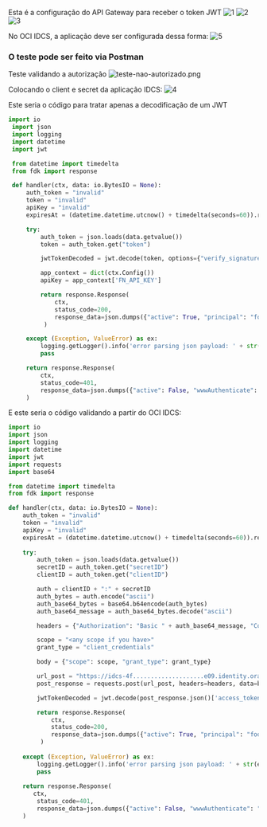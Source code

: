 
Esta é a configuração do API Gateway para receber o token JWT
![1](./images/API-Gateway-1.png)
![2](./images/API-Gateway-2.png)
![3](./images/API-Gateway-3.png)

No OCI IDCS, a aplicação deve ser configurada dessa forma:
![5](./images/IDCS-App.png)

### O teste pode ser feito via Postman

Teste validando a autorização
![teste-nao-autorizado.png](./images/teste-nao-autorizado.png)

Colocando o client e secret da aplicação IDCS:
![4](./images/Postman1.png)

Este seria o código para tratar apenas a decodificação de um JWT
```python
import io
 import json
 import logging
 import datetime
 import jwt

 from datetime import timedelta
 from fdk import response

 def handler(ctx, data: io.BytesIO = None):
     auth_token = "invalid"
     token = "invalid"
     apiKey = "invalid"
     expiresAt = (datetime.datetime.utcnow() + timedelta(seconds=60)).replace(tzinfo=datetime.timezone.utc).astimezone().replace(microsecond=0).isoformat()

     try:
         auth_token = json.loads(data.getvalue())
         token = auth_token.get("token")

         jwtTokenDecoded = jwt.decode(token, options={"verify_signature": False})

         app_context = dict(ctx.Config())
         apiKey = app_context['FN_API_KEY']

         return response.Response(
             ctx, 
             status_code=200, 
             response_data=json.dumps({"active": True, "principal": "foo", "scope": "bar", "clientId": "1234", "expiresAt": expiresAt, "context": {"username": "wally", "jwtTokenDecoded": jwtTokenDecoded}})
          )

     except (Exception, ValueError) as ex:
         logging.getLogger().info('error parsing json payload: ' + str(ex))
         pass

     return response.Response(
         ctx, 
         status_code=401, 
         response_data=json.dumps({"active": False, "wwwAuthenticate": "API-key"})
     )

```

E este seria o código validando a partir do OCI IDCS:
```python
import io
import json
import logging
import datetime
import jwt
import requests
import base64

from datetime import timedelta
from fdk import response

def handler(ctx, data: io.BytesIO = None):
    auth_token = "invalid"
    token = "invalid"
    apiKey = "invalid"
    expiresAt = (datetime.datetime.utcnow() + timedelta(seconds=60)).replace(tzinfo=datetime.timezone.utc).astimezone().replace(microsecond=0).isoformat()
    
    try:
        auth_token = json.loads(data.getvalue())
        secretID = auth_token.get("secretID")
        clientID = auth_token.get("clientID")

        auth = clientID + ":" + secretID
        auth_bytes = auth.encode("ascii")
        auth_base64_bytes = base64.b64encode(auth_bytes)
        auth_base64_message = auth_base64_bytes.decode("ascii")

        headers = {"Authorization": "Basic " + auth_base64_message, "Content-Type": "application/x-www-form-urlencoded"}

        scope = "<any scope if you have>"
        grant_type = "client_credentials"

        body = {"scope": scope, "grant_type": grant_type}

        url_post = "https://idcs-4f....................e09.identity.oraclecloud.com/oauth2/v1/token"
        post_response = requests.post(url_post, headers=headers, data=body)

        jwtTokenDecoded = jwt.decode(post_response.json()['access_token'], options={"verify_signature": False})

        return response.Response(
            ctx, 
            status_code=200, 
            response_data=json.dumps({"active": True, "principal": "foo", "scope": "bar", "clientId": "1234", "expiresAt": expiresAt, "context": {"username": "wally", "token": post_response.json()['access_token'], "jwtTokenDecoded": jwtTokenDecoded}})
         )
    
    except (Exception, ValueError) as ex:
        logging.getLogger().info('error parsing json payload: ' + str(ex))
        pass
    
    return response.Response(
       ctx, 
        status_code=401, 
        response_data=json.dumps({"active": False, "wwwAuthenticate": "API-key"})
    )


```

